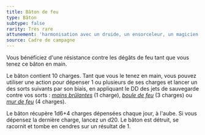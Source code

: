 ```yaml
---
title: Bâton de feu
type: Bâton
subtype: false
rarity: Très rare
attunement: 'harmonisation avec un druide, un ensorceleur, un magicien ou un sorcier exigée'
source: Cadre de campagne
---
```

Vous bénéficiez d'une résistance contre les dégâts de feu tant que vous tenez ce bâton en main.

Le bâton contient 10 charges. Tant que vous le tenez en main, vous pouvez utiliser une action pour dépenser 1 ou plusieurs de ses charges et lancer un des sorts suivants par son biais, en appliquant le DD des jets de sauvegarde contre vos sorts : [_mains brûlantes_](/grimoire/mains-brulantes/) (1 charge), [_boule de feu_](/grimoire/boule-de-feu/) (3 charges) ou [_mur de feu_](/grimoire/mur-de-feu/) (4 charges).

Le bâton récupère 1d6+4 charges dépensées chaque jour, à l'aube. Si vous dépensez la dernière charge, lancez un d20. Le bâton est détruit, se racornit et tombe en cendres sur un résultat de 1.
